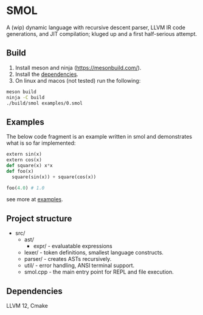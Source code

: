 # SMOL
A (wip) dynamic language with recursive descent parser, LLVM IR code generations, and JIT compilation; kluged up and a first half-serious attempt.

## Build
1. Install meson and ninja (https://mesonbuild.com/).  
2. Install the [dependencies](#Dependencies).  
3. On linux and macos (not tested) run the following: 
```sh
meson build
ninja -C build
./build/smol examples/0.smol
```
## Examples
The below code fragment is an example written in smol and demonstrates what is so far implemented:

```python
extern sin(x)
extern cos(x)
def square(x) x*x
def foo(x)
  square(sin(x)) + square(cos(x))

foo(4.0) # 1.0
```
see more at [examples](examples/).

## Project structure
- src/
    - ast/
        - expr/ - evaluatable expressions
    - lexer/ - token definitions, smallest language constructs.
    - parser/ - creates ASTs recursively.
    - util/ - error handling, ANSI terminal support.
    - smol.cpp - the main entry point for REPL and file execution.

## Dependencies
LLVM 12, Cmake
